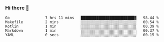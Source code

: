 ### Hi there 👋

<!--
**yeya24/yeya24** is a ✨ _special_ ✨ repository because its `README.md` (this file) appears on your GitHub profile.

Here are some ideas to get you started:

- 🔭 I’m currently working on ...
- 🌱 I’m currently learning ...
- 👯 I’m looking to collaborate on ...
- 🤔 I’m looking for help with ...
- 💬 Ask me about ...
- 📫 How to reach me: ...
- 😄 Pronouns: ...
- ⚡ Fun fact: ...
-->

<!--START_SECTION:waka-->

```text
Go                7 hrs 11 mins   ████████████████████████▓   98.44 %
Makefile          2 mins          ░░░░░░░░░░░░░░░░░░░░░░░░░   00.54 %
Kotlin            1 min           ░░░░░░░░░░░░░░░░░░░░░░░░░   00.39 %
Markdown          1 min           ░░░░░░░░░░░░░░░░░░░░░░░░░   00.37 %
YAML              0 secs          ░░░░░░░░░░░░░░░░░░░░░░░░░   00.15 %
```

<!--END_SECTION:waka-->

